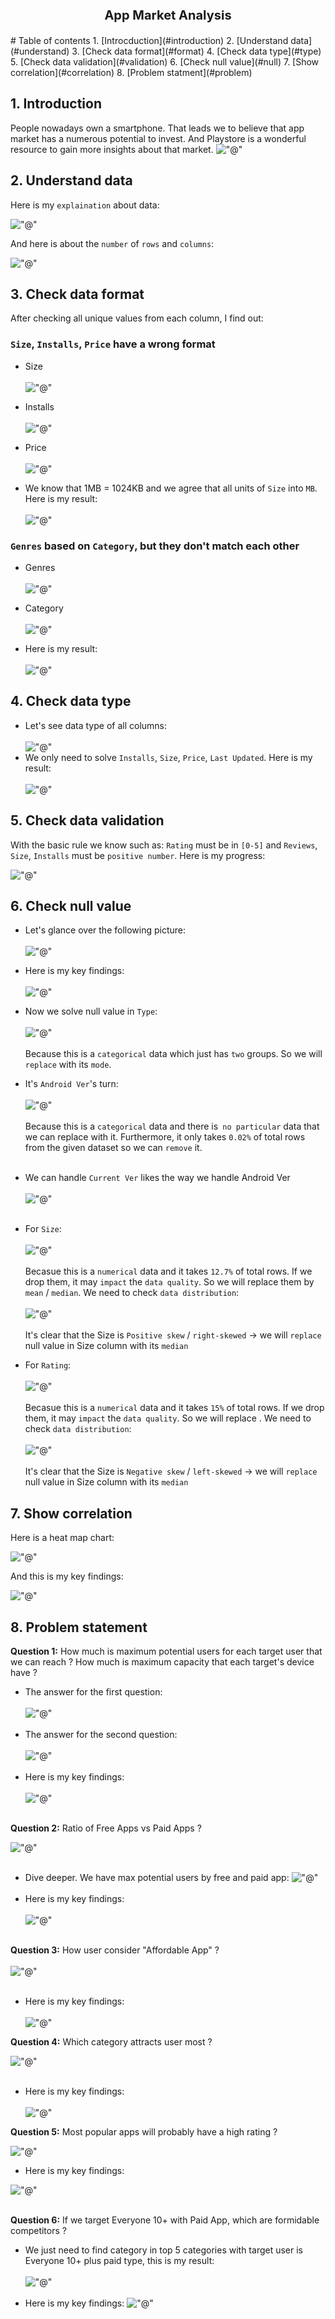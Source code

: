 <p style="text-align: center; font-size: 20px "><b>App Market Analysis</b></p>
# Table of contents
1. [Introcduction](#introduction)
2. [Understand data](#understand)
3. [Check data format](#format)
4. [Check data type](#type)
5. [Check data validation](#validation)
6. [Check null value](#null)
7. [Show correlation](#correlation)
8. [Problem statment](#problem)

## 1. Introduction <a name="introduction"></a>
People nowadays own a smartphone. That leads we to believe that app market has a numerous potential to invest. And Playstore
is a wonderful resource to gain more insights about that market. 
!["@"](https://play.google.com/intl/en_us/badges/static/images/badges/en_badge_web_generic.png)

##  2. Understand data <a name="understand"></a>
Here is my `explaination` about data:

!["@"](images/understand-data/explain-data.png)

And here is about the `number` of `rows` and `columns`:

!["@"](images/understand-data/row-and-column.png)


##  3. Check data format <a name="format"></a>
After checking all unique values from each column, I find out:

### **`Size`, `Installs`, `Price` have a wrong format** ###

- Size<br></br>
!["@"](images/check-data-format/size.png)

- Installs<br></br>
!["@"](images/check-data-format/install.png)

- Price<br></br>
!["@"](images/check-data-format/price.png)

- We know that 1MB = 1024KB and we agree that  all units of `Size` into `MB`. Here is my result:<br></br>
!["@"](images/check-data-format/result-fix-format.png)

### **`Genres` based on `Category`, but they don't match each other** ###

- Genres<br></br>
!["@"](images/check-data-format/genres.png)

- Category<br></br>
!["@"](images/check-data-format/category.png)

- Here is my result:<br></br>
!["@"](images/check-data-format/result-category-genre.png)

##  4. Check data type <a name="type"></a>
- Let's see data type of all columns:<br></br>
!["@"](images/check-data-type/data-type.png)
- We only need to solve `Installs`, `Size`, `Price`, `Last Updated`. Here is my result:<br></br>
!["@"](images/check-data-type/result.png)

##  5. Check data validation <a name="validation"></a>
With the basic rule we know such as: `Rating` must be in `[0-5]` and `Reviews`, `Size`, `Installs` must be `positive number`. Here is my progress:

!["@"](images/check-data-validation/result.png)

##  6. Check null value <a name="null"></a>
- Let's glance over the following picture:<br></br>
!["@"](images/check-null-value/data-info.png)

- Here is my key findings:<br></br>
!["@"](images/check-null-value/key-findings.png)

- Now we solve null value in `Type`:<br></br>
!["@"](images/check-null-value/type.png)<br></br>
Because this is a `categorical` data which just has `two` groups. So we will `replace` with its `mode`.

- It's `Android Ver`'s turn:<br></br>
!["@"](images/check-null-value/android-ver.png)<br></br>
Because this is a `categorical` data and there is` no particular` data that we can replace with it. Furthermore, it only takes `0.02%` of total rows from the given dataset so we can `remove` it.<br></br>
- We can handle `Current Ver` likes the way we handle Android Ver<br></br>
!["@"](images/check-null-value/current-ver.png)<br></br>
- For `Size`:<br></br>
!["@"](images/check-null-value/size.png)<br></br>
Becasue this is a `numerical` data and it takes `12.7%` of total rows. If we drop them, it may `impact` the `data quality`. So we will replace them by `mean` / `median`. We need to check `data distribution`:<br></br>
!["@"](images/check-null-value/size-distribution.png)<br></br>
It's clear that the Size is `Positive skew` / `right-skewed` -> we will `replace` null value in Size column with its `median` 

- For `Rating`:<br></br>
!["@"](images/check-null-value/rating.png)<br></br>
Becasue this is a `numerical` data and it takes `15%` of total rows. If we drop them, it may `impact` the `data quality`. So we will replace . We need to check `data distribution`:<br></br>
!["@"](images/check-null-value/rating-distribution.png)<br></br>
It's clear that the Size is `Negative skew` / `left-skewed` -> we will `replace` null value in Size column with its `median` 

##  7. Show correlation <a name="correlation"></a>
Here is a heat map chart:

!["@"](images/check-correlation/correlation.png)

And this is my key findings:

!["@"](images/check-correlation/key-findings.png)

## 8. Problem statement <a name="problem"></a>

**Question 1:** How much is maximum potential users for each target user that we can reach ? How much is maximum capacity that each target's device have ?
- The answer for the first question:<br></br>
!["@"](images/problem-statement/1/maximum-potential-user.png)<br></br>
- The answer for the second question:<br></br>
!["@"](images/problem-statement/1/maximum-capacity.png)<br></br>
- Here is my key findings:<br></br>
!["@"](images/problem-statement/1/key-findings.png)<br></br>

**Question 2:** Ratio of Free Apps vs Paid Apps ?

!["@"](images/problem-statement/2/ratio.png)<br></br>
- Dive deeper. We have max potential users by free and paid app:
!["@"](images/problem-statement/2/max-potential-users.png)<br></br>
- Here is my key findings:<br></br>
!["@"](images/problem-statement/2/key-findings.png)<br></br>

**Question 3:** How user consider "Affordable App" ?<br></br>
!["@"](images/problem-statement/3/affordable-price.png)<br></br>
- Here is my key findings:<br></br>
!["@"](images/problem-statement/3/key-findings.png)

**Question 4:** Which category attracts user most ?

!["@"](images/problem-statement/4/popular-category.png)<br></br>
- Here is my key findings:<br></br>
!["@"](images/problem-statement/4/key-findings.png)

**Question 5:** Most popular apps will probably have a high rating ?

!["@"](images/problem-statement/5/rating-installs.png)
- Here is my key findings:

!["@"](images/problem-statement/5/key-findings.png)<br></br>

**Question 6:**  If we target Everyone 10+ with Paid App, which are formidable competitors ?

- We just need to find category in top 5 categories with target user is Everyone 10+ plus paid type, this is my result:<br></br>
!["@"](images/problem-statement/6/competitors.png)<br></br>
- Here is my key findings:
!["@"](images/problem-statement/6/key-findings.png)<br></br>



